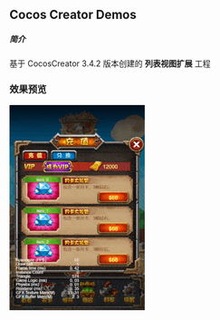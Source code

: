 ## Cocos Creator Demos

##### 简介
基于 CocosCreator 3.4.2 版本创建的 **列表视图扩展** 工程

### 效果预览
![image](../../gif/202203/2022032003.gif)